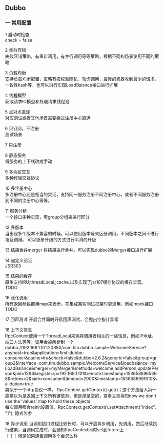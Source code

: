 ## Dubbo
### 一 常用配置
1 启动时检查  
check = false

2 集群容错  
失败容错策略，有重新调用，有并行调用等等策略，根据不同的场景使用不同的策略

3 负载均衡  
支持负载均衡配置，策略有按权重随机，轮询调用，最慢的机器收到最少的请求，一致性hash等，也可以自行实现LoadBalance接口进行扩展

4 线程模型  
获取请求IO模型和处理请求线程池

5 点对点直连  
对应测试或者其他场景需要绕过注册中心直连

6 只订阅，不注册  
测试场景

7 只注册

8 静态服务  
将服务的上下线改成手动

9 多协议交互  
多种传输交互协议

10 多注册中心  
多注册中心还是相当的灵活，支持同一服务注册不同注册中心，或者不同服务注册到不同的注册中心等等。

11 服务分组  
一个接口多种实现，用group分组来进行区分

12 多版本  
当出现多个版本不兼容的时候，可以使用版本号来区分调用，不同版本之间不进行相互调用。 可以逐步升级的方式进行平滑的升级

13 结果合并merger 
将结果进行合并，可以实现dubbo的Merger接口进行扩展

14 自定义验证  
JSR303 

15 结果的缓存  
原生支持lRU,threadLocal,jcache,以及实现了jsr107缓存协议的缓存实现。 TODO

16 泛化调用  
所有返回参数都用map来表示，在集成某些测试框架时更通用，例如mock接口  TODO

17 回声测试
开启合并同时开启回声测试，会抛出空指针异常

18 上下文信息  
RpcContext使用一个ThreadLocal来保存调用者相关的一些信息，例如IP地址，端口方法等等，调用会被解析到一个  
dubbo://192.168.1.101:20880/com.tim.dubbo.sample.WelcomeService?anyhost=true&application=first-dubbo-consumer&cache=lru&check=false&dubbo=2.6.2&generic=false&group=group2&interface=com.tim.dubbo.sample.WelcomeService&loadbalance=myLoadBalance&merger=myMerger&methods=welcome,addPerson,updatePerson&pid=1364&register.ip=192.168.1.101&remote.timestamp=1536588965368&retries=2&side=consumer&timeout=2000&timestamp=1536588991610&validation=true  
类似于一个http协议一样。 RpcContext.getContext().get()；这个方法给人第一感觉以为是返回上下文所有键值对，但是却是空的，查看文档得知now we don't use the 'values' map to hold these objects  
每次调用都会reinit设置值，RpcContext.getContext().setAttachment("index", "1"); 隐式传参

18 异步调用
当调用接口过程比较长时，可以开启异步调用，先调用，然后继续执行结果，当调用完成时，会通知RpcContext同时set到future上  
！！！但是如果连着调用多个会怎么样